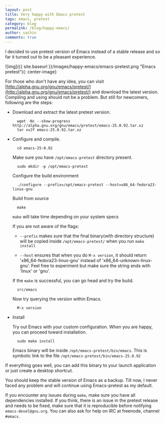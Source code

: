 ```yaml
---
layout: post
title: Very happy with Emacs pretest
tags: emacs, pretest
category: blog
permalink: /blog/happy-emacs/
author: sachin
comments: true
---
```


I decided to use pretest version of Emacs instead of a stable release
and so far it turned out to be a pleasant experience.

![img]({{ site.baseurl }}/images/happy-emacs/emacs-pretest.png
"Emacs pretest"){: center-image}

For those who don't have any idea, you can visit
[http://alpha.gnu.org/gnu/emacs/pretest/](http://alpha.gnu.org/gnu/emacs/pretest/)
and download the latest version. Compiling and using should not be a
problem. But still for newcomers, following are the steps:

- Download and extract the latest pretest version.

        wget -Nc --show-progress http://alpha.gnu.org/gnu/emacs/pretest/emacs-25.0.92.tar.xz
		tar xvJf emacs-25.0.92.tar.xz

- Configure and compile.

        cd emacs-25-0.92

	Make sure you have `/opt/emacs-pretest` directory present.

	    sudo mkdir -p /opt/emacs-pretest

	Configure the build environment

		./configure --prefix=/opt/emacs-pretest --host=x86_64-fedora23-linux-gnu

	Build from source

        make

   `make` will take time depending on your system specs

	If you are not aware of the flags:

	- `--prefix` makes sure that the final binary(with directory
	  structure) will be copied inside `/opt/emacs-pretest/` when you
	  run `make install`

    - `--host` ensures that when you do `M-x version`, it should return
      'x86_64-fedora23-linux-gnu' instead of 'x86_64-unknown-linux-gnu'.
      Feel free to experiment but make sure the string ends with 'linux'
      or 'gnu'.

	If the `make` is successful, you can go head and try the build.

        src/emacs

	Now try querying the version within Emacs.

	    M-x version

- Install

	Try out Emacs with your custom configuration. When you are happy,
    you can proceed toward installation.

		sudo make install

	Emacs binary will be inside `/opt/emacs-pretest/bin/emacs`. This
    is symbolic link to the file
    `/opt/emacs-pretest/bin/emacs-25.0.92`

If everything goes well, you can add this binary to your launch
application or just create a desktop shortcut.

You should keep the stable version of Emacs as a backup. Till now, I
never faced any problem and will continue using Emacs-pretest as my
default.

If you encounter any issues during `make`, make sure you have all
dependencies installed. If you think, there is an issue in the pretest
release and needs to be fixed, make sure that it is reproducible
before notifying `emacs-devel@gnu.org`. You can also ask for help on
IRC at freenode, channel `#emacs`.
